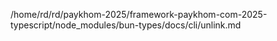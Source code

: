 /home/rd/rd/paykhom-2025/framework-paykhom-com-2025-typescript/node_modules/bun-types/docs/cli/unlink.md